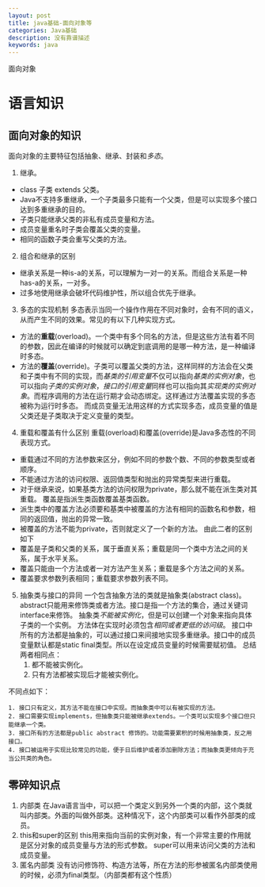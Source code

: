 ```yaml
---
layout: post
title: java基础-面向对象等
categories: Java基础
description: 没有靠谱描述
keywords: java
---
```

面向对象

# 语言知识
## 面向对象的知识
面向对象的主要特征包括抽象、继承、封装和*多态*。
1. 继承。
* class 子类 extends 父类。
* Java不支持多重继承，一个子类最多只能有一个父类，但是可以实现多个接口达到多重继承的目的。
* 子类只能继承父类的非私有成员变量和方法。
* 成员变量重名时子类会覆盖父类的变量。
* 相同的函数子类会重写父类的方法。
2. 组合和继承的区别
* 继承关系是一种is-a的关系，可以理解为一对一的关系。而组合关系是一种has-a的关系，一对多。
* 过多地使用继承会破坏代码维护性，所以组合优先于继承。
3. 多态的实现机制
多态表示当同一个操作作用在不同对象时，会有不同的语义，从而产生不同的效果。常见的有以下几种实现方式。
* 方法的**重载**(overload)。一个类中有多个同名的方法，但是这些方法有着不同的参数，因此在编译的时候就可以确定到底调用的是哪一种方法，是一种编译时多态。
* 方法的**覆盖**(override)。子类可以覆盖父类的方法，这样同样的方法会在父类和子类中有不同的实现，而*基类的引用变量*不仅可以指向*基类的实例对象*，也可以指向*子类的实例对象*，*接口的引用变量*同样也可以指向其*实现类的实例对象*。而程序调用的方法在运行期才会动态绑定。这样通过方法覆盖实现的多态被称为运行时多态。
而成员变量无法用这样的方式实现多态，成员变量的值是父类还是子类取决于定义变量的类型。
4. 重载和覆盖有什么区别
重载(overload)和覆盖(override)是Java多态性的不同表现方式。
* 重载通过不同的方法参数来区分，例如不同的参数个数、不同的参数类型或者顺序。
* 不能通过方法的访问权限、返回值类型和抛出的异常类型来进行重载。
* 对于继承来说，如果基类方法的访问权限为private，那么就不能在派生类对其重载。
覆盖是指派生类函数覆盖基类函数。
* 派生类中的覆盖方法必须要和基类中被覆盖的方法有相同的函数名和参数，相同的返回值，抛出的异常一致。
* 被覆盖的方法不能为private，否则就定义了一个新的方法。
由此二者的区别如下
* 覆盖是子类和父类的关系，属于垂直关系；重载是同一个类中方法之间的关系，属于水平关系。
* 覆盖只能由一个方法或者一对方法产生关系；重载是多个方法之间的关系。
* 覆盖要求参数列表相同；重载要求参数列表不同。
5. 抽象类与接口的异同
一个包含抽象方法的类就是抽象类(abstract class)。abstract只能用来修饰类或者方法。接口是指一个方法的集合，通过关键词interface来修饰。
抽象类*不能被实例化*，但是可以创建一个对象来指向具体子类的一个实例。
方法体在实现时必须包含*相同或者更低的访问级*。
接口中所有的方法都是抽象的，可以通过接口来间接地实现多重继承。接口中的成员变量默认都是static final类型。所以在设定成员变量的时候需要赋初值。
总结两者相同点：
	1. 都不能被实例化。
	2. 只有方法都被实现后才能被实例化。

不同点如下：

	1. 接口只有定义，其方法不能在接口中实现。而抽象类中可以有被实现的方法。
	2. 接口需要实现implements，但抽象类只能被继承extends。一个类可以实现多个接口但只能继承一个类。
	3. 接口所有的方法都是public abstract 修饰的。功能需要累积的时候用抽象类，反之用接口。
	4. 接口被运用于实现比较常见的功能，便于日后维护或者添加删除方法；而抽象类更倾向于充当公共类的角色。

## 零碎知识点

1. 内部类
在Java语言当中，可以把一个类定义到另外一个类的内部，这个类就叫内部类。外面的叫做外部类。这种情况下，这个内部类可以看作外部类的成员。
2. this和super的区别
this用来指向当前的实例对象，有一个非常主要的作用就是区分对象的成员变量与方法的形式参数。
super可以用来访问父类的方法和成员变量。
3. 匿名内部类
没有访问修饰符、构造方法等，所在方法的形参被匿名内部类使用的时候，必须为final类型。（内部类都有这个性质）